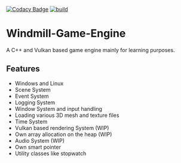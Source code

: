 [![Codacy Badge](https://app.codacy.com/project/badge/Grade/7202b229775b482db7950df6e988a648)](https://www.codacy.com/gh/racz16/Windmill-Game-Engine/dashboard?utm_source=github.com&amp;utm_medium=referral&amp;utm_content=racz16/Windmill-Game-Engine&amp;utm_campaign=Badge_Grade)
[![build](https://github.com/racz16/Windmill-Game-Engine/actions/workflows/build.yml/badge.svg?branch=main)](https://github.com/racz16/Windmill-Game-Engine/actions)

# Windmill-Game-Engine

A C++ and Vulkan based game engine mainly for learning purposes.

## Features

- Windows and Linux
- Scene System
- Event System
- Logging System
- Window System and input handling
- Loading various 3D mesh and texture files
- Time System
- Vulkan based rendering System (WIP)
- Own array allocation on the heap (WIP)
- Audio System (WIP)
- Own smart pointer
- Utility classes like stopwatch
